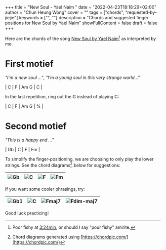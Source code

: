 +++ 
title = "New Soul - Yael Naim " 
date = "2022-04-23T18:18:29+02:00" 
author = "Chun Heung Wong"
cover = "" 
tags = ["chords", "requested-by-jiejie"] 
keywords = ["", ""] 
description = "Chords and suggested finger positions for New Soul by Yael Naim" 
showFullContent = false
draft = false
+++

Here are the chords of the song [New Soul by Yael Naim](https://www.youtube.com/watch?v=hhE7QMXRE1g)[^sad-fish] as interpreted by me. 

[^sad-fish]: Poor fishy at [3:24min](https://youtu.be/hhE7QMXRE1g?t=202), or should I say "pour fishy" amirite.

# First motief
*"I'm a new soul ..."*, 
*"I'm a young soul in this very strange world..."*

| C | F | Am G | C |

In the last repetition, ring out the G instead of playing C:

| C | F | Am G | % |

# Second motief
*"This is a happy end ..."*

| Gb | C | F | Fm | 

To simplify the finger-positioning, we are choosing to only play the lower strings. See the chord diagrams[^diagrams] below for suggestions:


|  ![Gb](/static/music/new-soul/Gb.png) | ![C](/static/music/new-soul/C.png)  | ![F](/static/music/new-soul/F.png)  | ![Fm](/static/music/new-soul/Fm.png)  |
|---|---|---|---|


If you want some cooler phrasings, try:

|  ![Gb1](/static/music/new-soul/Gb1.png) | ![C](/static/music/new-soul/C.png)  | ![Fmaj7](/static/music/new-soul/Fmaj7.png)  | ![Fdim-maj7](/static/music/new-soul/Fdimmaj7.png)  |
|---|---|---|---|

[^diagrams]: Chord diagrams generated using [https://chordpic.com/](https://chordpic.com/)

Good luck practicing!